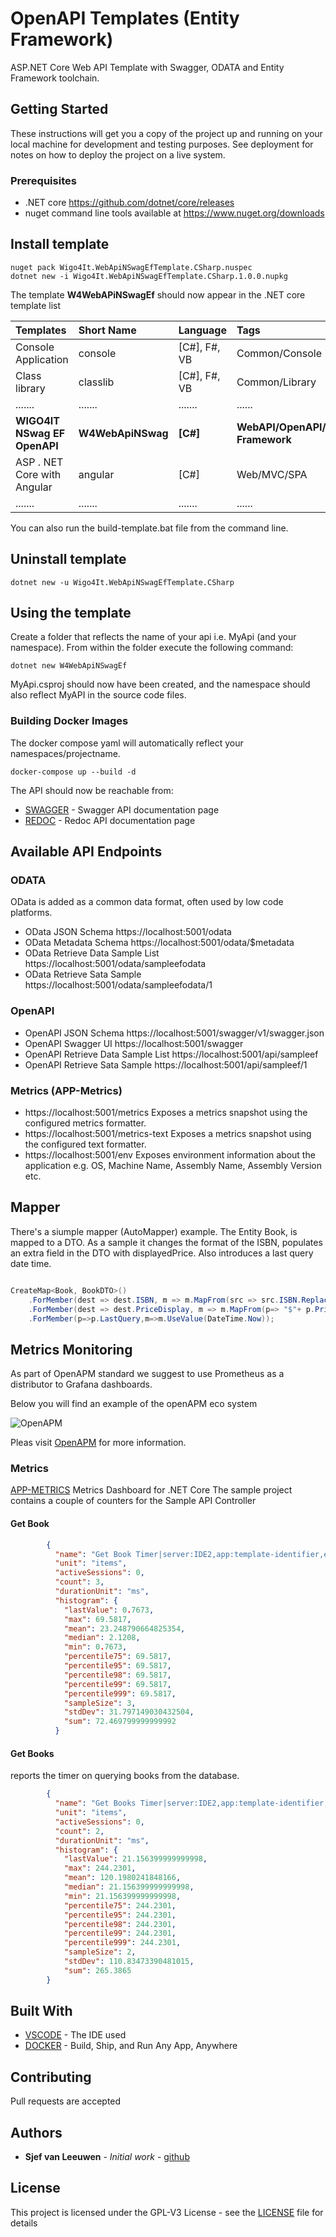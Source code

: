 # OpenAPI Templates (Entity Framework)

ASP.NET Core Web API Template with Swagger, ODATA and Entity Framework toolchain.  

## Getting Started

These instructions will get you a copy of the project up and running on your local machine for development and testing purposes. See deployment for notes on how to deploy the project on a live system.

### Prerequisites

* .NET core https://github.com/dotnet/core/releases
* nuget command line tools available at https://www.nuget.org/downloads

## Install template
```
nuget pack Wigo4It.WebApiNSwagEfTemplate.CSharp.nuspec
dotnet new -i Wigo4It.WebApiNSwagEfTemplate.CSharp.1.0.0.nupkg
```
The template **W4WebAPiNSwagEf** should now appear in the .NET core template list

| Templates |  Short Name | Language |Tags|
|:---|:---|:---|:---|
|Console Application|console|[C#], F#, VB|Common/Console| 
Class library| classlib| [C#], F#, VB |Common/Library|
|.......|....... |....... |...... |
|**WIGO4IT NSwag EF OpenAPI**| **W4WebApiNSwag**|**[C#]**| **WebAPI/OpenAPI/Swagger/Entity Framework**
ASP . NET Core with Angular|angular|[C#]|Web/MVC/SPA|
|.......|....... |....... |...... |

You can also run the build-template.bat file from the command line.

## Uninstall template
```
dotnet new -u Wigo4It.WebApiNSwagEfTemplate.CSharp
```

## Using the template

Create a folder that reflects the name of your api i.e. MyApi (and your namespace).
From within the folder execute the following command:

```
dotnet new W4WebApiNSwagEf
```

MyApi.csproj should now have been created, and the namespace should also reflect MyAPI in the source code files.

### Building Docker Images

The docker compose yaml will automatically reflect your namespaces/projectname.

```
docker-compose up --build -d
```

The API should now be reachable from:

* [SWAGGER](http://localhost:5080/swagger) - Swagger API documentation page
* [REDOC](http://localhost:5080/redoc) - Redoc API documentation page

## Available API Endpoints

### ODATA

OData is added as a common data format, often used by low code platforms.
* OData JSON Schema https://localhost:5001/odata
* OData Metadata Schema https://localhost:5001/odata/$metadata
* OData Retrieve Data Sample List https://localhost:5001/odata/sampleefodata
* OData Retrieve Sata Sample https://localhost:5001/odata/sampleefodata/1

### OpenAPI

* OpenAPI JSON Schema https://localhost:5001/swagger/v1/swagger.json
* OpenAPI Swagger UI https://localhost:5001/swagger
* OpenAPI Retrieve Data Sample List https://localhost:5001/api/sampleef
* OpenAPI Retrieve Sata Sample https://localhost:5001/api/sampleef/1

### Metrics (APP-Metrics)

 * https://localhost:5001/metrics	Exposes a metrics snapshot using the configured metrics formatter.
 * https://localhost:5001/metrics-text	Exposes a metrics snapshot using the configured text formatter.
 * https://localhost:5001/env	Exposes environment information about the application e.g. OS, Machine Name, Assembly Name, Assembly Version etc.

## Mapper

There's a siumple mapper (AutoMapper) example. The Entity Book, is mapped to a DTO. As a sample
it changes the format of the ISBN, populates an extra field in the DTO with displayedPrice. 
Also introduces a last query date time.

```csharp

CreateMap<Book, BookDTO>()
    .ForMember(dest => dest.ISBN, m => m.MapFrom(src => src.ISBN.Replace("-","")))
    .ForMember(dest => dest.PriceDisplay, m => m.MapFrom(p=> "$"+ p.Price.ToString()))
    .ForMember(p=>p.LastQuery,m=>m.UseValue(DateTime.Now));

```
## Metrics Monitoring

As part of OpenAPM standard we suggest to use Prometheus as a distributor to Grafana dashboards. 

Below you will find an example of the openAPM eco system

![OpenAPM](./doc/openAPM.svg)

Pleas visit [OpenAPM](https://openaom.io) for more information.

### Metrics

[APP-METRICS](https://www.app-metrics.io/web-monitoring/aspnet-core/) Metrics Dashboard for .NET Core
The sample project contains a couple of counters for the Sample API Controller

#### Get Book

```json
        {
          "name": "Get Book Timer|server:IDE2,app:template-identifier,env:development",
          "unit": "items",
          "activeSessions": 0,
          "count": 3,
          "durationUnit": "ms",
          "histogram": {
            "lastValue": 0.7673,
            "max": 69.5817,
            "mean": 23.248790664825354,
            "median": 2.1208,
            "min": 0.7673,
            "percentile75": 69.5817,
            "percentile95": 69.5817,
            "percentile98": 69.5817,
            "percentile99": 69.5817,
            "percentile999": 69.5817,
            "sampleSize": 3,
            "stdDev": 31.797149030432504,
            "sum": 72.469799999999992
          }
```

#### Get Books

reports the timer on querying books from the database.

```json
        {
          "name": "Get Books Timer|server:IDE2,app:template-identifier,env:development",
          "unit": "items",
          "activeSessions": 0,
          "count": 2,
          "durationUnit": "ms",
          "histogram": {
            "lastValue": 21.156399999999998,
            "max": 244.2301,
            "mean": 120.1980241848166,
            "median": 21.156399999999998,
            "min": 21.156399999999998,
            "percentile75": 244.2301,
            "percentile95": 244.2301,
            "percentile98": 244.2301,
            "percentile99": 244.2301,
            "percentile999": 244.2301,
            "sampleSize": 2,
            "stdDev": 110.83473390481015,
            "sum": 265.3865
        }
```
## Built With

* [VSCODE](https://code.visualstudio.com/) - The IDE used
* [DOCKER](https://www.docker.com/) - Build, Ship, and Run Any App, Anywhere

## Contributing

Pull requests are accepted

## Authors

* **Sjef van Leeuwen** - *Initial work* - [github](https://github.com/sjefvanleeuwen)

## License

This project is licensed under the GPL-V3 License - see the [LICENSE](LICENSE) file for details
